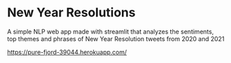 # New Year Resolutions

A simple NLP web app made with streamlit that analyzes the sentiments, top themes and phrases of New Year Resolution tweets from 2020 and 2021

https://pure-fjord-39044.herokuapp.com/
